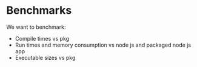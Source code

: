 # Benchmarks

We want to benchmark:
* Compile times vs pkg
* Run times and memory consumption vs node js and packaged node js app
* Executable sizes vs pkg
